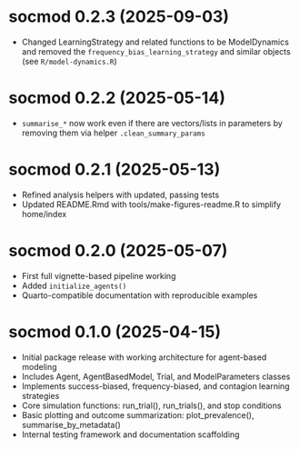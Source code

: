 # socmod 0.2.3 (2025-09-03)

- Changed LearningStrategy and related functions to be ModelDynamics and
  removed the `frequency_bias_learning_strategy` and similar objects (see
  `R/model-dynamics.R`)

# socmod 0.2.2 (2025-05-14)

- `summarise_*` now work even if there are vectors/lists in parameters by
  removing them via helper `.clean_summary_params`

# socmod 0.2.1 (2025-05-13)

- Refined analysis helpers with updated, passing tests
- Updated README.Rmd with tools/make-figures-readme.R to simplify home/index 

# socmod 0.2.0 (2025-05-07)

- First full vignette-based pipeline working
- Added `initialize_agents()`
- Quarto-compatible documentation with reproducible examples

# socmod 0.1.0 (2025-04-15)

- Initial package release with working architecture for agent-based modeling
- Includes Agent, AgentBasedModel, Trial, and ModelParameters classes
- Implements success-biased, frequency-biased, and contagion learning strategies
- Core simulation functions: run_trial(), run_trials(), and stop conditions
- Basic plotting and outcome summarization: plot_prevalence(), summarise_by_metadata()
- Internal testing framework and documentation scaffolding

